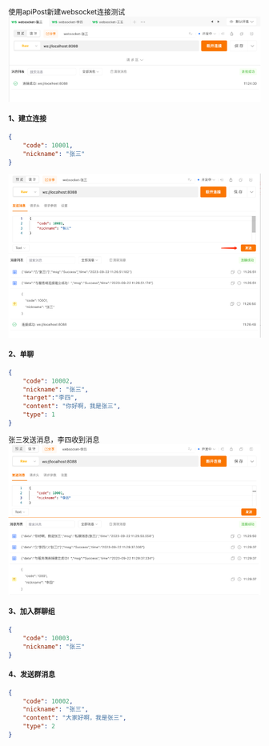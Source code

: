 使用apiPost新建websocket连接测试
![img.png](img.png)

#### 1、建立连接
```json
{
    "code": 10001,
    "nickname": "张三"
}
```
![img_1.png](img_1.png)

#### 2、单聊
```json
{
    "code": 10002,
    "nickname": "张三",
    "target":"李四",
    "content": "你好啊，我是张三",
    "type": 1
}
```
张三发送消息，李四收到消息
![img_2.png](img_2.png)

#### 3、加入群聊组
```json
{
    "code": 10003,
    "nickname": "张三"
}
```
#### 4、发送群消息
```json
{
    "code": 10002,
    "nickname": "张三",
    "content": "大家好啊，我是张三",
    "type": 2
}
```
